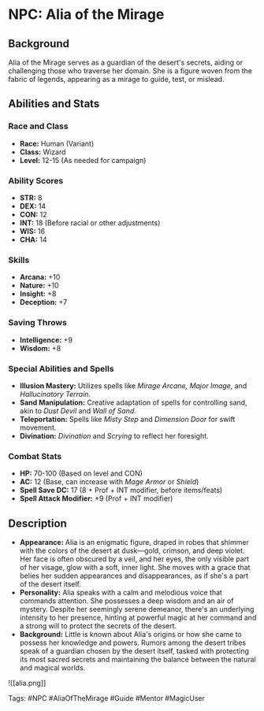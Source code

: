 # NPC: Alia of the Mirage

## Background
Alia of the Mirage serves as a guardian of the desert's secrets, aiding or challenging those who traverse her domain. She is a figure woven from the fabric of legends, appearing as a mirage to guide, test, or mislead.

## Abilities and Stats

### Race and Class
- **Race:** Human (Variant)
- **Class:** Wizard
- **Level:** 12-15 (As needed for campaign)

### Ability Scores
- **STR:** 8
- **DEX:** 14
- **CON:** 12
- **INT:** 18 (Before racial or other adjustments)
- **WIS:** 16
- **CHA:** 14

### Skills
- **Arcana:** +10
- **Nature:** +10
- **Insight:** +8
- **Deception:** +7

### Saving Throws
- **Intelligence:** +9
- **Wisdom:** +8

### Special Abilities and Spells
- **Illusion Mastery:** Utilizes spells like *Mirage Arcane, Major Image,* and *Hallucinatory Terrain.*
- **Sand Manipulation:** Creative adaptation of spells for controlling sand, akin to *Dust Devil* and *Wall of Sand.*
- **Teleportation:** Spells like *Misty Step* and *Dimension Door* for swift movement.
- **Divination:** *Divination* and *Scrying* to reflect her foresight.

### Combat Stats
- **HP:** 70-100 (Based on level and CON)
- **AC:** 12 (Base, can increase with *Mage Armor* or *Shield*)
- **Spell Save DC:** 17 (8 + Prof + INT modifier, before items/feats)
- **Spell Attack Modifier:** +9 (Prof + INT modifier)

## Description
- **Appearance:** Alia is an enigmatic figure, draped in robes that shimmer with the colors of the desert at dusk—gold, crimson, and deep violet. Her face is often obscured by a veil, and her eyes, the only visible part of her visage, glow with a soft, inner light. She moves with a grace that belies her sudden appearances and disappearances, as if she's a part of the desert itself.
- **Personality:** Alia speaks with a calm and melodious voice that commands attention. She possesses a deep wisdom and an air of mystery. Despite her seemingly serene demeanor, there's an underlying intensity to her presence, hinting at powerful magic at her command and a strong will to protect the secrets of the desert.
- **Background:** Little is known about Alia's origins or how she came to possess her knowledge and powers. Rumors among the desert tribes speak of a guardian chosen by the desert itself, tasked with protecting its most sacred secrets and maintaining the balance between the natural and magical worlds.

![[alia.png]]

Tags: #NPC #AliaOfTheMirage #Guide #Mentor #MagicUser
